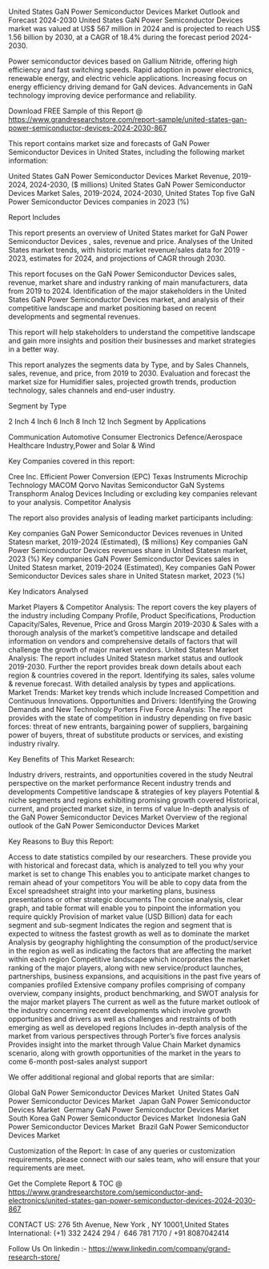 United States GaN Power Semiconductor Devices Market Outlook and Forecast 2024-2030
United States GaN Power Semiconductor Devices market was valued at US$ 567 million in 2024 and is projected to reach US$ 1.56 billion by 2030, at a CAGR of 18.4% during the forecast period 2024-2030.

Power semiconductor devices based on Gallium Nitride, offering high efficiency and fast switching speeds. Rapid adoption in power electronics, renewable energy, and electric vehicle applications. Increasing focus on energy efficiency driving demand for GaN devices. Advancements in GaN technology improving device performance and reliability.

Download FREE Sample of this Report @ https://www.grandresearchstore.com/report-sample/united-states-gan-power-semiconductor-devices-2024-2030-867

This report contains market size and forecasts of GaN Power Semiconductor Devices in United States, including the following market information:

United States GaN Power Semiconductor Devices Market Revenue, 2019-2024, 2024-2030, ($ millions)
United States GaN Power Semiconductor Devices Market Sales, 2019-2024, 2024-2030,
United States Top five GaN Power Semiconductor Devices companies in 2023 (%)

Report Includes

This report presents an overview of United States market for GaN Power Semiconductor Devices , sales, revenue and price. Analyses of the United States market trends, with historic market revenue/sales data for 2019 - 2023, estimates for 2024, and projections of CAGR through 2030.

This report focuses on the GaN Power Semiconductor Devices sales, revenue, market share and industry ranking of main manufacturers, data from 2019 to 2024. Identification of the major stakeholders in the United States GaN Power Semiconductor Devices market, and analysis of their competitive landscape and market positioning based on recent developments and segmental revenues.

This report will help stakeholders to understand the competitive landscape and gain more insights and position their businesses and market strategies in a better way.

This report analyzes the segments data by Type, and by Sales Channels, sales, revenue, and price, from 2019 to 2030. Evaluation and forecast the market size for Humidifier sales, projected growth trends, production technology, sales channels and end-user industry.

Segment by Type

2 Inch
4 Inch
6 Inch
8 Inch
12 Inch
Segment by Applications

Communication
Automotive
Consumer Electronics
Defence/Aerospace
Healthcare
Industry,Power and Solar & Wind

Key Companies covered in this report:

Cree Inc.
Efficient Power Conversion (EPC)
Texas Instruments
Microchip Technology
MACOM
Qorvo
Navitas Semiconductor
GaN Systems
Transphorm
Analog Devices
Including or excluding key companies relevant to your analysis.
Competitor Analysis

The report also provides analysis of leading market participants including:

Key companies GaN Power Semiconductor Devices revenues in United Statesn market, 2019-2024 (Estimated), ($ millions)
Key companies GaN Power Semiconductor Devices revenues share in United Statesn market, 2023 (%)
Key companies GaN Power Semiconductor Devices sales in United Statesn market, 2019-2024 (Estimated),
Key companies GaN Power Semiconductor Devices sales share in United Statesn market, 2023 (%)

Key Indicators Analysed

Market Players & Competitor Analysis: The report covers the key players of the industry including Company Profile, Product Specifications, Production Capacity/Sales, Revenue, Price and Gross Margin 2019-2030 & Sales with a thorough analysis of the market’s competitive landscape and detailed information on vendors and comprehensive details of factors that will challenge the growth of major market vendors.
United Statesn Market Analysis: The report includes United Statesn market status and outlook 2019-2030. Further the report provides break down details about each region & countries covered in the report. Identifying its sales, sales volume & revenue forecast. With detailed analysis by types and applications.
Market Trends: Market key trends which include Increased Competition and Continuous Innovations.
Opportunities and Drivers: Identifying the Growing Demands and New Technology
Porters Five Force Analysis: The report provides with the state of competition in industry depending on five basic forces: threat of new entrants, bargaining power of suppliers, bargaining power of buyers, threat of substitute products or services, and existing industry rivalry.

Key Benefits of This Market Research:

Industry drivers, restraints, and opportunities covered in the study
Neutral perspective on the market performance
Recent industry trends and developments
Competitive landscape & strategies of key players
Potential & niche segments and regions exhibiting promising growth covered
Historical, current, and projected market size, in terms of value
In-depth analysis of the GaN Power Semiconductor Devices Market
Overview of the regional outlook of the GaN Power Semiconductor Devices Market

Key Reasons to Buy this Report:

Access to date statistics compiled by our researchers. These provide you with historical and forecast data, which is analyzed to tell you why your market is set to change
This enables you to anticipate market changes to remain ahead of your competitors
You will be able to copy data from the Excel spreadsheet straight into your marketing plans, business presentations or other strategic documents
The concise analysis, clear graph, and table format will enable you to pinpoint the information you require quickly
Provision of market value (USD Billion) data for each segment and sub-segment
Indicates the region and segment that is expected to witness the fastest growth as well as to dominate the market
Analysis by geography highlighting the consumption of the product/service in the region as well as indicating the factors that are affecting the market within each region
Competitive landscape which incorporates the market ranking of the major players, along with new service/product launches, partnerships, business expansions, and acquisitions in the past five years of companies profiled
Extensive company profiles comprising of company overview, company insights, product benchmarking, and SWOT analysis for the major market players
The current as well as the future market outlook of the industry concerning recent developments which involve growth opportunities and drivers as well as challenges and restraints of both emerging as well as developed regions
Includes in-depth analysis of the market from various perspectives through Porter’s five forces analysis
Provides insight into the market through Value Chain
Market dynamics scenario, along with growth opportunities of the market in the years to come
6-month post-sales analyst support

We offer additional regional and global reports that are similar:

Global GaN Power Semiconductor Devices Market 
United States GaN Power Semiconductor Devices Market 
Japan GaN Power Semiconductor Devices Market 
Germany GaN Power Semiconductor Devices Market 
South Korea GaN Power Semiconductor Devices Market 
Indonesia GaN Power Semiconductor Devices Market 
Brazil GaN Power Semiconductor Devices Market

Customization of the Report: In case of any queries or customization requirements, please connect with our sales team, who will ensure that your requirements are meet.

Get the Complete Report & TOC @ https://www.grandresearchstore.com/semiconductor-and-electronics/united-states-gan-power-semiconductor-devices-2024-2030-867

CONTACT US:
276 5th Avenue, New York , NY 10001,United States
International: (+1) 332 2424 294 /  646 781 7170 / +91 8087042414

Follow Us On linkedin :- https://www.linkedin.com/company/grand-research-store/
